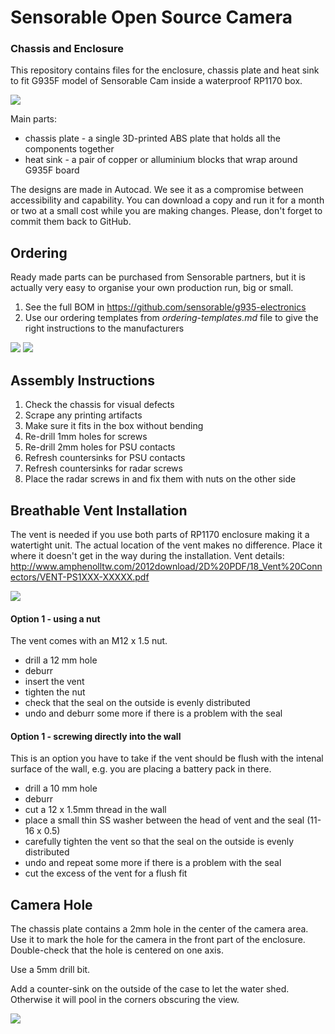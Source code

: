 # Sensorable Open Source Camera
### Chassis and Enclosure

This repository contains files for the enclosure, chassis plate and heat sink to fit G935F model of Sensorable Cam inside a waterproof RP1170 box.

![](img/full-enclosure.jpg)

Main parts:

* chassis plate - a single 3D-printed ABS plate that holds all the components together
* heat sink - a pair of copper or alluminium blocks that wrap around G935F board

The designs are made in Autocad. We see it as a compromise between accessibility and capability. You can download a copy and run it for a month or two at a small cost while you are making changes. Please, don't forget to commit them back to GitHub.

## Ordering

Ready made parts can be purchased from Sensorable partners, but it is actually very easy to organise your own production run, big or small.

1. See the full BOM in https://github.com/sensorable/g935-electronics
2. Use our ordering templates from *ordering-templates.md* file to give the right instructions to the manufacturers

![](img/g935f-chassis-assembled-back.jpg)
![](img/g935f-chassis-assembled-front.jpg)


## Assembly Instructions

1. Check the chassis for visual defects
2. Scrape any printing artifacts
3. Make sure it fits in the box without bending
4. Re-drill 1mm holes for screws
5. Re-drill 2mm holes for PSU contacts
6. Refresh countersinks for PSU contacts
7. Refresh countersinks for radar screws
8. Place the radar screws in and fix them with nuts on the other side


## Breathable Vent Installation

The vent is needed if you use both parts of RP1170 enclosure making it a watertight unit. The actual location of the vent makes no difference. Place it where it doesn't get in the way during the installation. Vent details: http://www.amphenolltw.com/2012download/2D%20PDF/18_Vent%20Connectors/VENT-PS1XXX-XXXXX.pdf

![](img/breathable-vent.jpg)

#### Option 1 - using a nut

The vent comes with an M12 x 1.5 nut. 
* drill a 12 mm hole
* deburr
* insert the vent
* tighten the nut
* check that the seal on the outside is evenly distributed
* undo and deburr some more if there is a problem with the seal

#### Option 1 - screwing directly into the wall

This is an option you have to take if the vent should be flush with the intenal surface of the wall, e.g. you are placing a battery pack in there.

* drill a 10 mm hole
* deburr
* cut a 12 x 1.5mm thread in the wall
* place a small thin SS washer between the head of vent and the seal (11-16 x 0.5)
* carefully tighten the vent so that the seal on the outside is evenly distributed
* undo and repeat some more if there is a problem with the seal
* cut the excess of the vent for a flush fit

## Camera Hole

The chassis plate contains a 2mm hole in the center of the camera area. Use it to mark the hole for the camera in the front part of the enclosure. Double-check that the hole is centered on one axis.

Use a 5mm drill bit.

Add a counter-sink on the outside of the case to let the water shed. Otherwise it will pool in the corners obscuring the view.

![](img/g935-cam-hole.jpg)